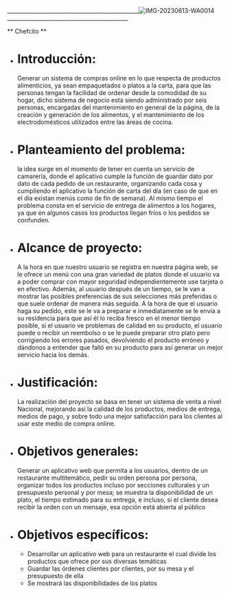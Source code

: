 ________________________________________________![IMG-20230613-WA0014](https://github.com/HailChefcito/Chefcito/assets/124916979/984139d2-be65-44f1-8411-f72f4d9273eb) ____________________________________________

** Chefcito ** 


* # Introducción:
  
  Generar un sistema de compras online en lo que respecta de productos alimenticios, ya sean empaquetados o platos a la carta, 
  para que las personas tengan la facilidad de ordenar desde la comodidad de su hogar, dicho sistema de negocio está siendo 
  administrado por seis personas, encargadas del mantenimiento en general de la página, de la creación y generación de los 
  alimentos, y el mantenimiento de los electrodomésticos utilizados entre las áreas de cocina.
  
* # Planteamiento del problema:

  la idea surge en el momento de tener en cuenta un servicio de camarería, donde el aplicativo cumple la función de guardar 
  dato por dato de cada pedido de un restaurante, organizando cada cosa y cumpliendo el aplicativo la función de carta del 
  día 
  (en caso de que en el día existan menús como de fin de semana). Al mismo tiempo el problema consta en el servicio de 
  entrega 
  de alimentos a los hogares, ya que en algunos casos los productos llegan fríos o los pedidos se confunden.

* # Alcance de proyecto:

  A la hora en que nuestro usuario se registra en nuestra página web, se le ofrece un menú con una gran variedad de platos 
  donde el usuario va a poder comprar con mayor seguridad independientemente use tarjeta o en efectivo. Además, al usuario 
  después de un tiempo, se le van a mostrar las posibles preferencias de sus selecciones más preferidas o que suele ordenar 
  de manera más seguida. A la hora de que el usuario haga su pedido, este se le va a preparar e inmediatamente se le envía 
  a su residencia para que así él lo reciba fresco en el menor tiempo posible, si el usuario ve problemas de calidad en su 
  producto, el usuario puede o recibir un reembolso o se le puede preparar otro plato pero corrigiendo los errores pasados, 
  devolviendo el producto erróneo y dándonos a entender que falló en su producto para así generar un mejor servicio hacia 
  los demás.

* # Justificación:

  La realización del proyecto se basa en tener un sistema de venta a nivel Nacional, mejorando asi la calidad de los 
  productos, medios de entrega, medios de pago, y sobre todo una mejor satisfacción para los clientes al usar este medio de 
  compra online.

* # Objetivos generales:

  Generar un aplicativo web que permita a los usuarios, dentro de un restaurante multitemático, pedir su orden persona por 
  persona, organizar todos los productos incluso
  por secciones culturales y un presupuesto personal y por mesa; se muestra la disponibilidad de un plato, el tiempo 
  estimado para su entrega, e incluso, si el cliente desea recibir la orden con un mensaje, esa opción está abierta al 
  público

* # Objetivos específicos:

  * Desarrollar un aplicativo web para un restaurante el cual divide los productos que ofrece por sus diversas temáticas
  * Guardar las órdenes clientes por clientes, por su mesa y el presupuesto de ella
  * Se mostrará las disponibilidades de los platos



  
